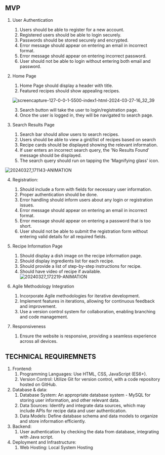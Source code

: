 

      
## MVP

   1. User Authentication
        1. Users should be able to register for a new account.
        2. Registered users should be able to login securely.
        3. Passwords should be stored securely and encrypted.
        4. Error message should appear on entering an email in incorrect format.
        5. Error message should appear on entering incorrect password.
        6. User should not be able to login without entering both email and password.
   
   2. Home Page
        1. Home Page should display a header with title.
        2. Featured recipes should show appealing recipes.
      
      ![screencapture-127-0-0-1-5500-index1-html-2024-03-27-16_32_39](https://github.com/CookbookCompass/webweavers/assets/46927935/80a0c908-a719-4744-b4c1-b6e2b4144daa)

        3. Search button will take the user to login/registration page.
        4. Once the user is logged in, they will be navigated to search page.

   
 

   3. Search Results Page
        1. Search bar should allow users to search recipes.
        2. Users should be able to view a gird/list of recipes based on search
        3. Recipe cards should be displayed showing the relevant information.
        4. If user enters an incorrect search query, the 'No Results Found' message should be displayed.
        5. The search query should run on tapping the 'Magnifying glass' icon.

  ![20240327_171143-ANIMATION](https://github.com/CookbookCompass/webweavers/assets/46927935/a3976194-71f9-4a55-bf54-8bfa951a6449)


   4.  Registration:
        1. Should include a form with fields for necessary user information.
        2. Proper authentication should be done.
        3. Error handling should inform users about any login or registration issues.
        4. Error message should appear on entering an email in incorrect format.
        5. Error message should appear on entering a password that is too short.
        6. User should not be able to submit the registration form without entering valid details for all required fields.
       
   5. Recipe Information Page
        1. Should display a dish image on the recipe information page.
        2. Should display ingredients list for each recipe.
        3. Should provide a list of step-by-step instructions for recipe.
        4. Should have video of recipe if available.
   ![20240327_172219-ANIMATION](https://github.com/CookbookCompass/webweavers/assets/46927935/65f3ed07-654b-46ed-8c87-249cfd6b09f7)


   6. Agile Methodology Integration
        1. Incorporate Agile methodologies for iterative development.
        2. Implement features in iterations, allowing for continuous feedback and improvement.
        3. Use a version control system for collaboration, enabling branching and code management.
   7. Responsiveness
        1. Ensure the website is responsive, providing a seamless experience across all devices.
   
        
## TECHNICAL REQUIREMNETS

   1. Frontend:
      1. Programming Languages: Use HTML, CSS, JavaScript (ES6+).
      2. Version Control: Utilize Git for version control, with a code repository hosted on GitHub.
   2. Database & data:
      1. Database System: An appropriate database system - MySQL for storing user information, and other relevant data.
      2. Data Sources: Identify and integrate data sources, which may include APIs for recipe data and user authentication.
      3. Data Models: Define database schema and data models to organize and store information efficiently.
   3. Backend:
      1. User authentication by checking the data from database, integrating with Java script.
   4. Deployment and Infrastructure:
      1. Web Hosting: Local System Hosting

